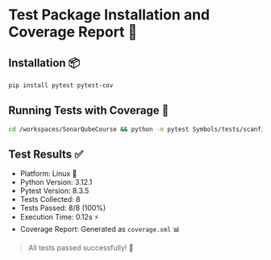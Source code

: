 # Test Package Installation and Coverage Report 🧪

## Installation 📦
```bash
pip install pytest pytest-cov
```

## Running Tests with Coverage 🎯
```bash
cd /workspaces/SonarQubeCourse && python -m pytest Symbols/tests/scanfiles_test.py --cov=Symbols --cov-report=xml
```

## Test Results ✅
- Platform: Linux 🐧
- Python Version: 3.12.1
- Pytest Version: 8.3.5
- Tests Collected: 8
- Tests Passed: 8/8 (100%)
- Execution Time: 0.12s ⚡
- Coverage Report: Generated as `coverage.xml` 📊

> All tests passed successfully! 🎉
